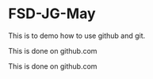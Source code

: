 # FSD-JG-May
This is to demo how to use github and git.


This is done on github.com


This is done on github.com
